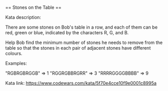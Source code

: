 == Stones on the Table ==

Kata description:

There are some stones on Bob's table in a row, and each of them can be red, green or blue, indicated by the characters R, G, and B.

Help Bob find the minimum number of stones he needs to remove from the table so that the stones in each pair of adjacent stones have different colours.

Examples:

"RGBRGBRGGB"   => 1
"RGGRGBBRGRR"  => 3
"RRRRGGGGBBBB" => 9

Kata link: https://www.codewars.com/kata/5f70e4cce10f9e0001c8995a
